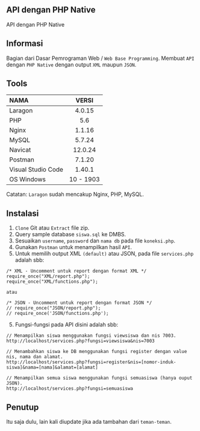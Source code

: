 ## API dengan PHP Native
API dengan PHP Native 

## Informasi
Bagian dari Dasar Pemrograman Web / `Web Base Programming`.
Membuat `API` dengan `PHP Native` dengan output `XML` maupun `JSON`.

## Tools
| NAMA | VERSI |
| :--- | :---: | 
| Laragon | 4.0.15 |
| PHP | 5.6 |
| Nginx | 1.1.16 |
| MySQL | 5.7.24 |
| Navicat | 12.0.24 |
| Postman | 7.1.20 |
| Visual Studio Code | 1.40.1 |
| OS Windows | 10 - 1903 |

Catatan: `Laragon` sudah mencakup Nginx, PHP, MySQL.

## Instalasi
1. `Clone` Git atau `Extract` file zip.
2. Query sample database `siswa.sql` ke DMBS. 
3. Sesuaikan `username`, `password` dan `nama db` pada file `koneksi.php`.
3. Gunakan `Postman` untuk menampilkan hasil `API`.
4. Untuk memilih output XML `(default)` atau JSON, pada file `services.php` adalah sbb:
```
/* XML - Uncomment untuk report dengan format XML */
require_once("XML/report.php");
require_once("XML/functions.php");

atau 

/* JSON - Uncomment untuk report dengan format JSON */
// require_once("JSON/report.php");
// require_once('JSON/functions.php');
```
5. Fungsi-fungsi pada API disini adalah sbb:
```
// Menampilkan siswa menggunakan fungsi viewsiswa dan nis 7003.
http://localhost/services.php?fungsi=viewsiswa&nis=7003

// Menambahkan siswa ke DB menggunakan fungsi register dengan value nis, nama dan alamat.
http://localhost/services.php?fungsi=register&nis=[nomor-induk-siswa]&nama=[nama]&alamat=[alamat]

// Menampilkan semua siswa menggunakan fungsi semuasiswa (hanya ouput JSON).
http://localhost/services.php?fungsi=semuasiswa
```

## Penutup
Itu saja dulu, lain kali diupdate jika ada tambahan dari `teman-teman`.
